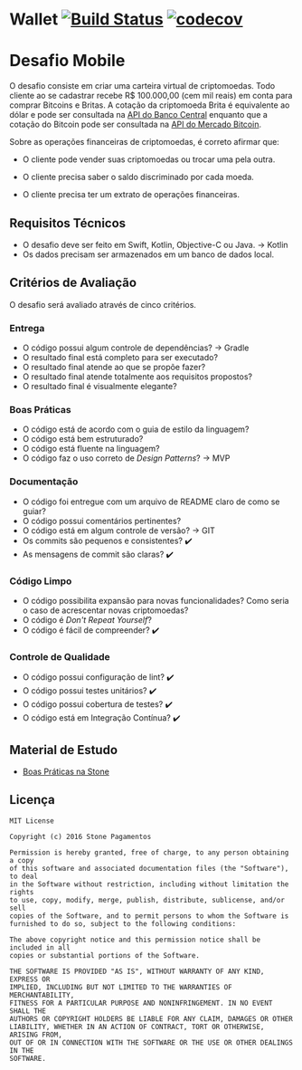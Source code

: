 # Wallet [![Build Status](https://travis-ci.org/bcolombini/Wallet.svg?branch=master)](https://travis-ci.org/bcolombini/Wallet) [![codecov](https://codecov.io/gh/bcolombini/Wallet/branch/master/graph/badge.svg)](https://codecov.io/gh/bcolombini/Wallet)


# Desafio Mobile

O desafio consiste em criar uma carteira virtual de criptomoedas. Todo cliente ao se cadastrar recebe R$ 100.000,00 (cem mil reais) em conta para comprar Bitcoins e Britas.
A cotação da criptomoeda Brita é equivalente ao dólar e pode ser consultada na [API do Banco Central](https://dadosabertos.bcb.gov.br/dataset/taxas-de-cambio-todos-os-boletins-diarios) enquanto que a cotação do Bitcoin pode ser consultada na [API do Mercado Bitcoin](https://www.mercadobitcoin.net/api-doc/).

Sobre as operações financeiras de criptomoedas, é correto afirmar que:

* O cliente pode vender suas criptomoedas ou trocar uma pela outra.

* O cliente precisa saber o saldo discriminado por cada moeda.

* O cliente precisa ter um extrato de operações financeiras.

## Requisitos Técnicos

* O desafio deve ser feito em Swift, Kotlin, Objective-C ou Java. -> Kotlin
* Os dados precisam ser armazenados em um banco de dados local.

## Critérios de Avaliação

O desafio será avaliado através de cinco critérios.

### Entrega

* O código possui algum controle de dependências? -> Gradle
* O resultado final está completo para ser executado?
* O resultado final atende ao que se propõe fazer?
* O resultado final atende totalmente aos requisitos propostos?
* O resultado final é visualmente elegante?

### Boas Práticas

* O código está de acordo com o guia de estilo da linguagem?
* O código está bem estruturado?
* O código está fluente na linguagem?
* O código faz o uso correto de _Design Patterns_? -> MVP

### Documentação

* O código foi entregue com um arquivo de README claro de como se guiar?
* O código possui comentários pertinentes?
* O código está em algum controle de versão? -> GIT
* Os commits são pequenos e consistentes? :heavy_check_mark:
* As mensagens de commit são claras? :heavy_check_mark:

### Código Limpo

* O código possibilita expansão para novas funcionalidades? Como seria o caso de acrescentar novas criptomoedas?
* O código é _Don't Repeat Yourself_?
* O código é fácil de compreender? :heavy_check_mark:

### Controle de Qualidade

* O código possui configuração de lint? :heavy_check_mark:
* O código possui testes unitários? :heavy_check_mark:
* O código possui cobertura de testes? :heavy_check_mark:
* O código está em Integração Contínua?  :heavy_check_mark:

## Material de Estudo
* [Boas Práticas na Stone](https://github.com/stone-payments/stoneco-best-practices/blob/master/README_pt.md)

## Licença
```
MIT License

Copyright (c) 2016 Stone Pagamentos

Permission is hereby granted, free of charge, to any person obtaining a copy
of this software and associated documentation files (the "Software"), to deal
in the Software without restriction, including without limitation the rights
to use, copy, modify, merge, publish, distribute, sublicense, and/or sell
copies of the Software, and to permit persons to whom the Software is
furnished to do so, subject to the following conditions:

The above copyright notice and this permission notice shall be included in all
copies or substantial portions of the Software.

THE SOFTWARE IS PROVIDED "AS IS", WITHOUT WARRANTY OF ANY KIND, EXPRESS OR
IMPLIED, INCLUDING BUT NOT LIMITED TO THE WARRANTIES OF MERCHANTABILITY,
FITNESS FOR A PARTICULAR PURPOSE AND NONINFRINGEMENT. IN NO EVENT SHALL THE
AUTHORS OR COPYRIGHT HOLDERS BE LIABLE FOR ANY CLAIM, DAMAGES OR OTHER
LIABILITY, WHETHER IN AN ACTION OF CONTRACT, TORT OR OTHERWISE, ARISING FROM,
OUT OF OR IN CONNECTION WITH THE SOFTWARE OR THE USE OR OTHER DEALINGS IN THE
SOFTWARE.
```
